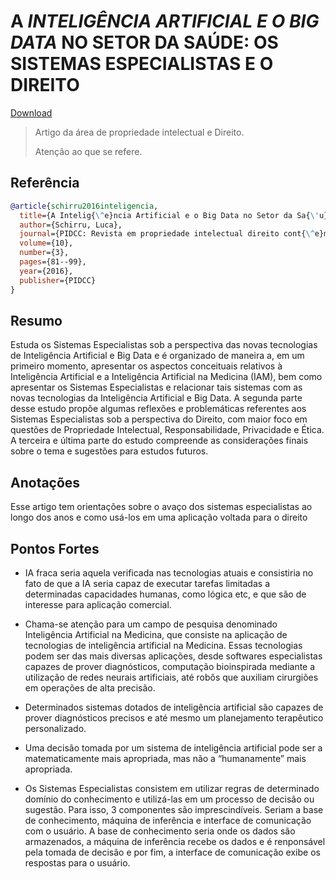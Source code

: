 	
# A *INTELIGÊNCIA ARTIFICIAL E O BIG DATA* NO SETOR DA SAÚDE: OS SISTEMAS ESPECIALISTAS E O DIREITO

[Download](https://periodicos.ufsm.br/educacaoespecial/article/download/42711/pdf)


> Artigo da área de propriedade intelectual e Direito.
> 
> Atenção ao que se refere.

## Referência
```bibtex
@article{schirru2016inteligencia,
  title={A Intelig{\^e}ncia Artificial e o Big Data no Setor da Sa{\'u}de:: Os Sistemas Especialistas e o Direito.},
  author={Schirru, Luca},
  journal={PIDCC: Revista em propriedade intelectual direito cont{\^e}mporaneo},
  volume={10},
  number={3},
  pages={81--99},
  year={2016},
  publisher={PIDCC}
}
```

## Resumo
Estuda os Sistemas Especialistas sob a perspectiva das novas tecnologias de Inteligência Artificial e Big Data e é organizado de maneira a, em um primeiro momento, apresentar os aspectos conceituais relativos à Inteligência Artificial e a Inteligência Artificial na Medicina (IAM), bem como apresentar os Sistemas Especialistas e relacionar tais sistemas com as novas tecnologias da Inteligência Artificial e Big Data. 
A segunda parte desse estudo propõe algumas reflexões e problemáticas referentes aos Sistemas Especialistas sob a perspectiva do Direito, com maior foco em questões de Propriedade Intelectual, Responsabilidade, Privacidade e Ética. 
A terceira e última parte do estudo compreende as considerações finais sobre o tema e sugestões para estudos futuros. 

## Anotações
Esse artigo tem orientações sobre o avaço dos sistemas especialistas ao longo dos anos e como usá-los em uma aplicação voltada para o direito

## Pontos Fortes
- IA fraca seria aquela verificada nas tecnologias atuais e consistiria no fato de que a IA seria capaz de executar tarefas limitadas a determinadas
capacidades humanas, como lógica etc, e que são de interesse para aplicação comercial. 

- Chama-se atenção para um campo de pesquisa denominado Inteligência Artificial na Medicina, que consiste na aplicação de tecnologias de inteligência artificial na Medicina. Essas tecnologias podem ser das mais diversas aplicações, desde softwares especialistas capazes de prover diagnósticos, computação bioinspirada mediante a utilização de redes neurais artificiais, até robôs que auxiliam cirurgiões em operações de alta precisão.

- Determinados sistemas dotados de inteligência artificial são capazes de prover diagnósticos precisos e até mesmo um planejamento terapêutico personalizado.

- Uma decisão tomada por um sistema de inteligência artificial pode ser a matematicamente mais apropriada, mas não a “humanamente” mais apropriada.

- Os Sistemas Especialistas consistem em utilizar regras de determinado domínio do conhecimento e utilizá-las em um processo de decisão ou sugestão. Para isso, 3 componentes são imprescindíveis. Seriam a base de conhecimento, máquina de inferência e interface de comunicação com o usuário. A base de conhecimento seria onde os dados são armazenados, a máquina de inferência recebe os dados e é renponsável pela tomada de decisão e por fim, a interface de comunicação exibe os respostas para o usuário.

